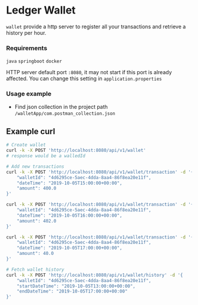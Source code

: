 # Ledger Wallet

`wallet` provide a http server to register all your transactions and retrieve a history per hour.

### Requirements

`java`
`springboot`
`docker`

HTTP server default port `:8080`, it may not start if this port is already affected.
You can change this setting in `application.properties`

### Usage example

- Find json collection in the project path `/walletApp/com.postman_collection.json`

## Example curl

```sh
# Create wallet
curl -k -X POST 'http://localhost:8080/api/v1/wallet'
# response would be a walledId 

# Add new transactions
curl -k -X POST 'http://localhost:8080/api/v1/wallet/transaction' -d '{
	"walletId": "4d6295ce-5aec-4dda-8aa4-86f8ea20e11f",
    "dateTime": "2019-10-05T15:00:00+00:00",
    "amount": 400.0
}'

curl -k -X POST 'http://localhost:8080/api/v1/wallet/transaction' -d '{
	"walletId": "4d6295ce-5aec-4dda-8aa4-86f8ea20e11f",
    "dateTime": "2019-10-05T16:00:00+00:00",
    "amount": 402.0
}'

curl -k -X POST 'http://localhost:8080/api/v1/wallet/transaction' -d '{
	"walletId": "4d6295ce-5aec-4dda-8aa4-86f8ea20e11f",
    "dateTime": "2019-10-05T17:00:00+00:00",
    "amount": 40.0
}'

# Fetch wallet history
curl -k -X POST 'http://localhost:8080/api/v1/wallet/history' -d '{
	"walletId": "4d6295ce-5aec-4dda-8aa4-86f8ea20e11f",
    "startDateTime": "2019-10-05T13:00:00+00:00",
    "endDateTime": "2019-10-05T17:00:00+00:00"
}'

```

